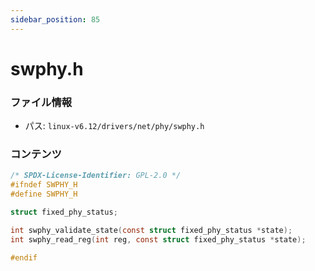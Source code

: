 ```yaml
---
sidebar_position: 85
---
```

# swphy.h

### ファイル情報

- パス: `linux-v6.12/drivers/net/phy/swphy.h`

### コンテンツ

```h
/* SPDX-License-Identifier: GPL-2.0 */
#ifndef SWPHY_H
#define SWPHY_H

struct fixed_phy_status;

int swphy_validate_state(const struct fixed_phy_status *state);
int swphy_read_reg(int reg, const struct fixed_phy_status *state);

#endif

```
